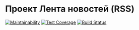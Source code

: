 # Проект Лента новостей (RSS)

[![Maintainability](https://api.codeclimate.com/v1/badges/d8e604d7c55b987a2320/maintainability)](https://codeclimate.com/github/d3x4r/frontend-project-lvl3/maintainability)
[![Test Coverage](https://api.codeclimate.com/v1/badges/d8e604d7c55b987a2320/test_coverage)](https://codeclimate.com/github/d3x4r/frontend-project-lvl3/test_coverage)
[![Build Status](https://travis-ci.org/d3x4r/frontend-project-lvl3.svg?branch=master)](https://travis-ci.org/d3x4r/frontend-project-lvl3)
